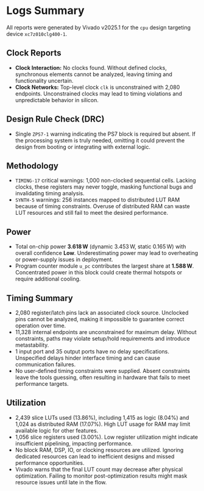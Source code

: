 # Logs Summary

All reports were generated by Vivado v2025.1 for the `cpu` design targeting device `xc7z010clg400-1`.

## Clock Reports
- **Clock Interaction:** No clocks found. Without defined clocks, synchronous elements cannot be analyzed, leaving timing and functionality uncertain.
- **Clock Networks:** Top-level clock `clk` is unconstrained with 2,080 endpoints. Unconstrained clocks may lead to timing violations and unpredictable behavior in silicon.

## Design Rule Check (DRC)
- Single `ZPS7-1` warning indicating the PS7 block is required but absent. If the processing system is truly needed, omitting it could prevent the design from booting or integrating with external logic.

## Methodology
- `TIMING-17` critical warnings: 1,000 non-clocked sequential cells. Lacking clocks, these registers may never toggle, masking functional bugs and invalidating timing analysis.
- `SYNTH-5` warnings: 256 instances mapped to distributed LUT RAM because of timing constraints. Overuse of distributed RAM can waste LUT resources and still fail to meet the desired performance.

## Power
- Total on-chip power **3.618 W** (dynamic 3.453 W, static 0.165 W) with overall confidence **Low**. Underestimating power may lead to overheating or power-supply issues in deployment.
- Program counter module `u_pc` contributes the largest share at **1.588 W**. Concentrated power in this block could create thermal hotspots or require additional cooling.

## Timing Summary
- 2,080 register/latch pins lack an associated clock source. Unclocked pins cannot be analyzed, making it impossible to guarantee correct operation over time.
- 11,328 internal endpoints are unconstrained for maximum delay. Without constraints, paths may violate setup/hold requirements and introduce metastability.
- 1 input port and 35 output ports have no delay specifications. Unspecified delays hinder interface timing and can cause communication failures.
- No user-defined timing constraints were supplied. Absent constraints leave the tools guessing, often resulting in hardware that fails to meet performance targets.

## Utilization
- 2,439 slice LUTs used (13.86%), including 1,415 as logic (8.04%) and 1,024 as distributed RAM (17.07%). High LUT usage for RAM may limit available logic for other features.
- 1,056 slice registers used (3.00%). Low register utilization might indicate insufficient pipelining, impacting performance.
- No block RAM, DSP, IO, or clocking resources are utilized. Ignoring dedicated resources can lead to inefficient designs and missed performance opportunities.
- Vivado warns that the final LUT count may decrease after physical optimization. Failing to monitor post-optimization results might mask resource issues until late in the flow.
